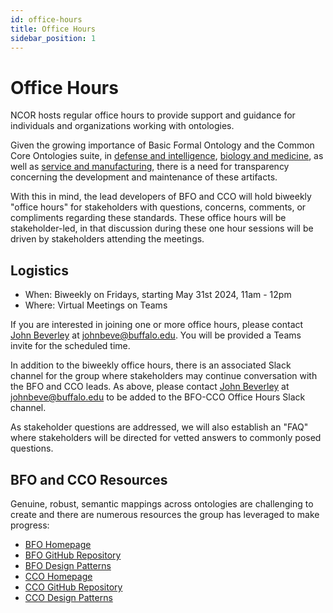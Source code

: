 ```yaml
---
id: office-hours
title: Office Hours
sidebar_position: 1
---
```


# Office Hours

NCOR hosts regular office hours to provide support and guidance for individuals and organizations working with ontologies.

Given the growing importance of Basic Formal Ontology and the Common Core Ontologies suite, in [defense and intelligence](https://www.buffalo.edu/cas/philosophy/news/latestnews/smith-top-level-ontologies.html), [biology and medicine](https://obofoundry.org/), as well as [service and manufacturing](https://spec.industrialontologies.org/iof/), there is a need for transparency concerning the development and maintenance of these artifacts.

With this in mind, the lead developers of BFO and CCO will hold biweekly "office hours" for stakeholders with questions, concerns, comments, or compliments regarding these standards. These office hours will be stakeholder-led, in that discussion during these one hour sessions will be driven by stakeholders attending the meetings.

## Logistics

* When: Biweekly on Fridays, starting May 31st 2024, 11am - 12pm
* Where: Virtual Meetings on Teams

If you are interested in joining one or more office hours, please contact [John Beverley](https://johnbeverley.com/) at johnbeve@buffalo.edu. You will be provided a Teams invite for the scheduled time.

In addition to the biweekly office hours, there is an associated Slack channel for the group where stakeholders may continue conversation with the BFO and CCO leads. As above, please contact [John Beverley](https://johnbeverley.com/) at johnbeve@buffalo.edu to be added to the BFO-CCO Office Hours Slack channel.

As stakeholder questions are addressed, we will also establish an "FAQ" where stakeholders will be directed for vetted answers to commonly posed questions.

## BFO and CCO Resources

Genuine, robust, semantic mappings across ontologies are challenging to create and there are numerous resources the group has leveraged to make progress:

* [BFO Homepage](https://basic-formal-ontology.org/)
* [BFO GitHub Repository](https://github.com/BFO-ontology/BFO-2020)
* [BFO Design Patterns](https://philarchive.org/archive/OTTBBF)
* [CCO Homepage](https://www.ontologyrepository.com/)
* [CCO GitHub Repository](https://github.com/CommonCoreOntology/CommonCoreOntologies)
* [CCO Design Patterns](https://arxiv.org/pdf/2404.17758) 
